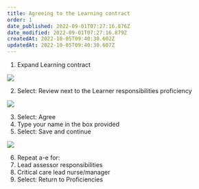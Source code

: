 ```yaml
---
title: Agreeing to the Learning contract​
order: 1
date_published: 2022-09-01T07:27:16.876Z
date_modified: 2022-09-01T07:27:16.879Z
createdAt: 2022-10-05T09:40:30.602Z
updatedAt: 2022-10-05T09:40:30.607Z
---
```

1. Expand Learning contract ​

![](/img/le-01-contract-1.png)

2. ​Select: Review next to the Learner responsibilities proficiency​

![](/img/le-01-contract-2.png)

3. ​Select: Agree​
4. Type your name in the box provided​
5. Select: Save and continue​

![](/img/le-01-contract-3.png)

6. Repeat a-e  for:​
7. Lead assessor responsibilities   ​
8. Critical care lead nurse/manager​
9. Select: Return to Proficiencies​